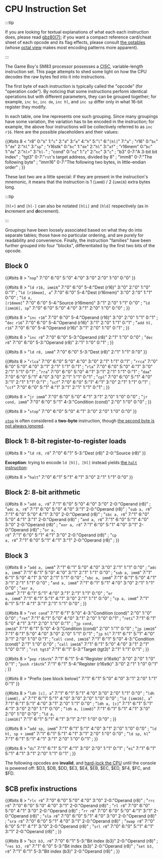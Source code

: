# CPU Instruction Set

:::tip

If you are looking for textual explanations of what each each instruction does, please read [gbz80(7)](http://rgbds.gbdev.io/docs/gbz80.7); if you want a compact reference card/cheat sheet of each opcode and its flag effects, please consult [the optables](http://gbdev.io/gb-opcodes/optables) (whose [octal view](http://gbdev.io/gb-opcodes/optables/octal) makes most encoding patterns more apparent).

:::

<style>table td { padding: 3px 10px; overflow-wrap: break-word; }</style>

The Game Boy's SM83 processor possesses a <abbr title="Complex Instruction Set Computer">CISC</abbr>, variable-length instruction set.
This page attempts to shed some light on how the CPU decodes the raw bytes fed into it into instructions.

The first byte of each instruction is typically called the "opcode" (for "operation code").
By noticing that some instructions perform identical operations but with different parameters, they can be grouped together; for example, `inc bc`, `inc de`, `inc hl`, and `inc sp` differ only in what 16-bit register they modify.

In each table, one line represents one such grouping.
Since many groupings have some variation, the variation has to be encoded in the instruction; for example, the above four instructions will be collectively referred to as `inc r16`.
Here are the possible placeholders and their values:

{{#bits 8 <
	"r8"      0:"<code>b</code>" 1:"<code>c</code>" 2:"<code>d</code>" 3:"<code>e</code>" 4:"<code>h</code>" 5:"<code>l</code>" 6:"<code>[hl]</code>" 7:"<code>a</code>" ;
	"r16"     0:"<code>bc</code>" 1:"<code>de</code>" 2:"<code>hl</code>" 3:"<code>sp</code>" ;
	"r16stk"  0:"<code>bc</code>" 1:"<code>de</code>" 2:"<code>hl</code>" 3:"<code>af</code>" ;
	"r16mem"  0:"<code>bc</code>" 1:"<code>de</code>" 2:"<code>hl+</code>" 3:"<code>hl-</code>" ;
	"cond"    0:"<code>nz</code>" 1:"<code>z</code>" 2:"<code>nc</code>" 3:"<code>c</code>" ;
	"b3"      0-7:"A 3-bit bit index" ;
	"tgt3"    0-7:"<code>rst</code>'s target address, divided by 8" ;
	"imm8"    0-7:"The following byte" ;
	"imm16"   0-7:"The following two bytes, in little-endian order" ;
}}

These last two are a little special: if they are present in the instruction's mnemonic, it means that the instruction is 1 (`imm8`) / 2 (`imm16`) extra bytes long.

:::tip

`[hl+]` and `[hl-]` can also be notated `[hli]` and `[hld]` respectively (as in **i**ncrement and **d**ecrement).

:::

Groupings have been loosely associated based on what they do into separate tables; those have no particular ordering, and are purely for readability and convenience.
Finally, the instruction "families" have been further grouped into four "blocks", differentiated by the first two bits of the opcode.

## Block 0

{{#bits 8 >
	"<code>nop</code>"  7:"0" 6:"0" 5:"0" 4:"0" 3:"0" 2:"0" 1:"0" 0:"0"
}}

{{#bits 8 >
	"<code>ld r16, imm16</code>"   7:"0" 6:"0" 5-4:"Dest (r16)" 3:"0" 2:"0" 1:"0" 0:"1" ;
	"<code>ld [r16mem], a</code>"  7:"0" 6:"0" 5-4:"Dest (r16mem)" 3:"0" 2:"0" 1:"1" 0:"0" ;
	"<code>ld a, [r16mem]</code>"  7:"0" 6:"0" 5-4:"Source (r16mem)" 3:"1" 2:"0" 1:"1" 0:"0" ;
	"<code>ld [imm16], sp</code>"  7:"0" 6:"0" 5:"0" 4:"0" 3:"1" 2:"0" 1:"0" 0:"0" ;
}}

{{#bits 8 >
	"<code>inc r16</code>"      7:"0" 6:"0" 5-4:"Operand (r16)" 3:"0" 2:"0" 1:"1" 0:"1" ;
	"<code>dec r16</code>"      7:"0" 6:"0" 5-4:"Operand (r16)" 3:"1" 2:"0" 1:"1" 0:"1" ;
	"<code>add hl, r16</code>"  7:"0" 6:"0" 5-4:"Operand (r16)" 3:"1" 2:"0" 1:"0" 0:"1" ;
}}

{{#bits 8 >
	"<code>inc r8</code>"  7:"0" 6:"0" 5-3:"Operand (r8)" 2:"1" 1:"0" 0:"0" ;
	"<code>dec r8</code>"  7:"0" 6:"0" 5-3:"Operand (r8)" 2:"1" 1:"0" 0:"1" ;
}}

{{#bits 8 >
	"<code>ld r8, imm8</code>"  7:"0" 6:"0" 5-3:"Dest (r8)" 2:"1" 1:"1" 0:"0"
}}

{{#bits 8 >
	"<code>rlca</code>"  7:"0" 6:"0" 5:"0" 4:"0" 3:"0" 2:"1" 1:"1" 0:"1" ;
	"<code>rrca</code>"  7:"0" 6:"0" 5:"0" 4:"0" 3:"1" 2:"1" 1:"1" 0:"1" ;
	"<code>rla</code>"   7:"0" 6:"0" 5:"0" 4:"1" 3:"0" 2:"1" 1:"1" 0:"1" ;
	"<code>rra</code>"   7:"0" 6:"0" 5:"0" 4:"1" 3:"1" 2:"1" 1:"1" 0:"1" ;
	"<code>daa</code>"   7:"0" 6:"0" 5:"1" 4:"0" 3:"0" 2:"1" 1:"1" 0:"1" ;
	"<code>cpl</code>"   7:"0" 6:"0" 5:"1" 4:"0" 3:"1" 2:"1" 1:"1" 0:"1" ;
	"<code>scf</code>"   7:"0" 6:"0" 5:"1" 4:"1" 3:"0" 2:"1" 1:"1" 0:"1" ;
	"<code>ccf</code>"   7:"0" 6:"0" 5:"1" 4:"1" 3:"1" 2:"1" 1:"1" 0:"1" ;
}}

{{#bits 8 >
	"<code>jr imm8</code>"        7:"0" 6:"0" 5:"0" 4:"1" 3:"1" 2:"0" 1:"0" 0:"0" ;
	"<code>jr cond, imm8</code>"  7:"0" 6:"0" 5:"1" 4-3:"Condition (cond)" 2:"0" 1:"0" 0:"0" ;
}}

{{#bits 8 >
	"<code>stop</code>"  7:"0" 6:"0" 5:"0" 4:"1" 3:"0" 2:"0" 1:"0" 0:"0"
}}

[`stop`](<#Using the STOP Instruction>) is often considered a **two-byte** instruction, though [the second byte is not always ignored](https://gist.github.com/SonoSooS/c0055300670d678b5ae8433e20bea595#nop-and-stop).

## Block 1: 8-bit register-to-register loads

{{#bits 8 >
	"<code>ld r8, r8</code>"  7:"0" 6:"1" 5-3:"Dest (r8)" 2-0:"Source (r8)"
}}

**Exception**: trying to encode `ld [hl], [hl]` instead yields [the `halt` instruction](<#halt>):

{{#bits 8 >
	"<code>halt</code>"  7:"0" 6:"1" 5:"1" 4:"1" 3:"0" 2:"1" 1:"1" 0:"0"
}}

## Block 2: 8-bit arithmetic

{{#bits 8 >
	"<code>add a, r8</code>"  7:"1" 6:"0" 5:"0" 4:"0" 3:"0" 2-0:"Operand (r8)" ;
	"<code>adc a, r8</code>"  7:"1" 6:"0" 5:"0" 4:"0" 3:"1" 2-0:"Operand (r8)" ;
	"<code>sub a, r8</code>"  7:"1" 6:"0" 5:"0" 4:"1" 3:"0" 2-0:"Operand (r8)" ;
	"<code>sbc a, r8</code>"  7:"1" 6:"0" 5:"0" 4:"1" 3:"1" 2-0:"Operand (r8)" ;
	"<code>and a, r8</code>"  7:"1" 6:"0" 5:"1" 4:"0" 3:"0" 2-0:"Operand (r8)" ;
	"<code>xor a, r8</code>"  7:"1" 6:"0" 5:"1" 4:"0" 3:"1" 2-0:"Operand (r8)" ;
	"<code>or a, r8</code>"   7:"1" 6:"0" 5:"1" 4:"1" 3:"0" 2-0:"Operand (r8)" ;
	"<code>cp a, r8</code>"   7:"1" 6:"0" 5:"1" 4:"1" 3:"1" 2-0:"Operand (r8)" ;
}}

## Block 3

{{#bits 8 >
	"<code>add a, imm8</code>"  7:"1" 6:"1" 5:"0" 4:"0" 3:"0" 2:"1" 1:"1" 0:"0" ;
	"<code>adc a, imm8</code>"  7:"1" 6:"1" 5:"0" 4:"0" 3:"1" 2:"1" 1:"1" 0:"0" ;
	"<code>sub a, imm8</code>"  7:"1" 6:"1" 5:"0" 4:"1" 3:"0" 2:"1" 1:"1" 0:"0" ;
	"<code>sbc a, imm8</code>"  7:"1" 6:"1" 5:"0" 4:"1" 3:"1" 2:"1" 1:"1" 0:"0" ;
	"<code>and a, imm8</code>"  7:"1" 6:"1" 5:"1" 4:"0" 3:"0" 2:"1" 1:"1" 0:"0" ;
	"<code>xor a, imm8</code>"  7:"1" 6:"1" 5:"1" 4:"0" 3:"1" 2:"1" 1:"1" 0:"0" ;
	"<code>or a, imm8</code>"   7:"1" 6:"1" 5:"1" 4:"1" 3:"0" 2:"1" 1:"1" 0:"0" ;
	"<code>cp a, imm8</code>"   7:"1" 6:"1" 5:"1" 4:"1" 3:"1" 2:"1" 1:"1" 0:"0" ;
}}

{{#bits 8 >
	"<code>ret cond</code>"          7:"1" 6:"1" 5:"0" 4-3:"Condition (cond)" 2:"0" 1:"0" 0:"0" ;
	"<code>ret</code>"               7:"1" 6:"1" 5:"0" 4:"0" 3:"1" 2:"0" 1:"0" 0:"1" ;
	"<code>reti</code>"              7:"1" 6:"1" 5:"0" 4:"1" 3:"1" 2:"0" 1:"0" 0:"1" ;
	"<code>jp cond, imm16</code>"    7:"1" 6:"1" 5:"0" 4-3:"Condition (cond)" 2:"0" 1:"1" 0:"0" ;
	"<code>jp imm16</code>"          7:"1" 6:"1" 5:"0" 4:"0" 3:"0" 2:"0" 1:"1" 0:"1" ;
	"<code>jp hl</code>"             7:"1" 6:"1" 5:"1" 4:"0" 3:"1" 2:"0" 1:"0" 0:"1" ;
	"<code>call cond, imm16</code>"  7:"1" 6:"1" 5:"0" 4-3:"Condition (cond)" 2:"1" 1:"0" 0:"0" ;
	"<code>call imm16</code>"        7:"1" 6:"1" 5:"0" 4:"0" 3:"1" 2:"1" 1:"0" 0:"1" ;
	"<code>rst tgt3</code>"          7:"1" 6:"1" 5-3:"Target (tgt3)" 2:"1" 1:"1" 0:"1" ;
}}

{{#bits 8 >
	"<code>pop r16stk</code>"   7:"1" 6:"1" 5-4:"Register (r16stk)" 3:"0" 2:"0" 1:"0" 0:"1" ;
	"<code>push r16stk</code>"  7:"1" 6:"1" 5-4:"Register (r16stk)" 3:"0" 2:"1" 1:"0" 0:"1" ;
}}

{{#bits 8 >
	"Prefix (see block below)"  7:"1" 6:"1" 5:"0" 4:"0" 3:"1" 2:"0" 1:"1" 0:"1"
}}

{{#bits 8 >
	"<code>ldh [c], a</code>"     7:"1" 6:"1" 5:"1" 4:"0" 3:"0" 2:"0" 1:"1" 0:"0" ;
	"<code>ldh [imm8], a</code>"  7:"1" 6:"1" 5:"1" 4:"0" 3:"0" 2:"0" 1:"0" 0:"0" ;
	"<code>ld [imm16], a</code>"  7:"1" 6:"1" 5:"1" 4:"0" 3:"1" 2:"0" 1:"1" 0:"0" ;
	"<code>ldh a, [c]</code>"     7:"1" 6:"1" 5:"1" 4:"1" 3:"0" 2:"0" 1:"1" 0:"0" ;
	"<code>ldh a, [imm8]</code>"  7:"1" 6:"1" 5:"1" 4:"1" 3:"0" 2:"0" 1:"0" 0:"0" ;
	"<code>ld a, [imm16]</code>"  7:"1" 6:"1" 5:"1" 4:"1" 3:"1" 2:"1" 1:"0" 0:"0" ;
}}

{{#bits 8 >
	"<code>add sp, imm8</code>"      7:"1" 6:"1" 5:"1" 4:"0" 3:"1" 2:"0" 1:"0" 0:"0" ;
	"<code>ld hl, sp + imm8</code>"  7:"1" 6:"1" 5:"1" 4:"1" 3:"1" 2:"0" 1:"0" 0:"0" ;
	"<code>ld sp, hl</code>"         7:"1" 6:"1" 5:"1" 4:"1" 3:"1" 2:"0" 1:"0" 0:"1" ;
}}

{{#bits 8 >
	"<code>di</code>"  7:"1" 6:"1" 5:"1" 4:"1" 3:"0" 2:"0" 1:"1" 0:"1" ;
	"<code>ei</code>"  7:"1" 6:"1" 5:"1" 4:"1" 3:"1" 2:"0" 1:"1" 0:"1" ;
}}

The following opcodes are **invalid**, and [hard-lock the CPU](https://gist.github.com/SonoSooS/c0055300670d678b5ae8433e20bea595#opcode-holes-not-implemented-opcodes) until the console is powered off: \$D3, \$DB, \$DD, \$E3, \$E4, \$EB, \$EC, \$ED, \$F4, \$FC, and \$FD.

## \$CB prefix instructions

{{#bits 8 >
	"<code>rlc r8</code>"   7:"0" 6:"0" 5:"0" 4:"0" 3:"0" 2-0:"Operand (r8)" ;
	"<code>rrc r8</code>"   7:"0" 6:"0" 5:"0" 4:"0" 3:"1" 2-0:"Operand (r8)" ;
	"<code>rl r8</code>"    7:"0" 6:"0" 5:"0" 4:"1" 3:"0" 2-0:"Operand (r8)" ;
	"<code>rr r8</code>"    7:"0" 6:"0" 5:"0" 4:"1" 3:"1" 2-0:"Operand (r8)" ;
	"<code>sla r8</code>"   7:"0" 6:"0" 5:"1" 4:"0" 3:"0" 2-0:"Operand (r8)" ;
	"<code>sra r8</code>"   7:"0" 6:"0" 5:"1" 4:"0" 3:"1" 2-0:"Operand (r8)" ;
	"<code>swap r8</code>"  7:"0" 6:"0" 5:"1" 4:"1" 3:"0" 2-0:"Operand (r8)" ;
	"<code>srl r8</code>"   7:"0" 6:"0" 5:"1" 4:"1" 3:"1" 2-0:"Operand (r8)" ;
}}

{{#bits 8 >
	"<code>bit b3, r8</code>"  7:"0" 6:"1" 5-3:"Bit index (b3)" 2-0:"Operand (r8)" ;
	"<code>res b3, r8</code>"  7:"1" 6:"0" 5-3:"Bit index (b3)" 2-0:"Operand (r8)" ;
	"<code>set b3, r8</code>"  7:"1" 6:"1" 5-3:"Bit index (b3)" 2-0:"Operand (r8)" ;
}}
